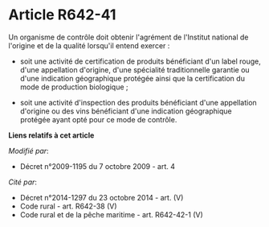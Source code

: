 # Article R642-41

Un organisme de contrôle doit obtenir l'agrément de l'Institut national de l'origine et de la qualité lorsqu'il entend
exercer :

- soit une activité de certification de produits bénéficiant d'un label rouge, d'une appellation d'origine, d'une spécialité
traditionnelle garantie ou d'une indication géographique protégée ainsi que la certification du mode de production
biologique ;

- soit une activité d'inspection des produits bénéficiant d'une appellation d'origine ou des vins bénéficiant d'une
indication géographique protégée ayant opté pour ce mode de contrôle.

**Liens relatifs à cet article**

_Modifié par_:

  - Décret n°2009-1195 du 7 octobre 2009 - art. 4

_Cité par_:

  - Décret n°2014-1297 du 23 octobre 2014 - art. (V)
  - Code rural - art. R642-38 (V)
  - Code rural et de la pêche maritime - art. R642-42-1 (V)
